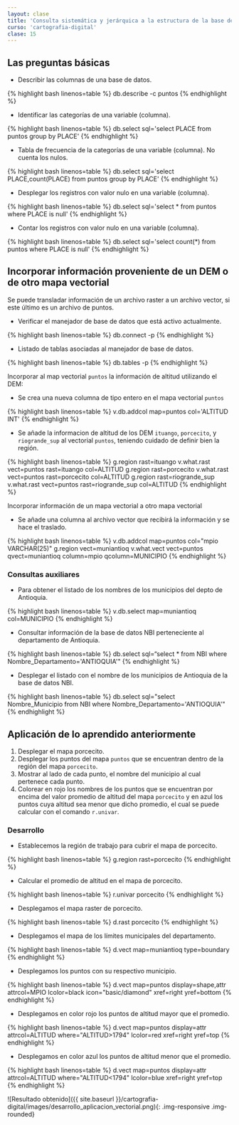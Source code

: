 ```yaml
---
layout: clase
title: 'Consulta sistemática y jerárquica a la estructura de la base de datos de un mapa vectorial'
curso: 'cartografia-digital'
clase: 15
---
```


Las preguntas básicas
---------------------

- Describir las columnas de una base de datos.

{% highlight bash linenos=table %}
db.describe -c puntos
{% endhighlight %}

- Identificar las categorías de una variable (columna).

{% highlight bash linenos=table %}
db.select sql='select PLACE from puntos group by PLACE'
{% endhighlight %}

- Tabla de frecuencia de la categorías de una variable (columna). No cuenta los nulos.

{% highlight bash linenos=table %}
db.select sql='select PLACE,count(PLACE) from puntos group by PLACE'
{% endhighlight %}

- Desplegar los registros con valor nulo en una variable (columna).

{% highlight bash linenos=table %}
db.select sql='select * from puntos where PLACE is null'
{% endhighlight %}

- Contar los registros con valor nulo en una variable (columna).

{% highlight bash linenos=table %}
db.select sql='select count(*) from puntos where PLACE is null'
{% endhighlight %}

Incorporar información proveniente de un DEM o de otro mapa vectorial
---------------------------------------------------------------------

Se puede transladar información de un archivo raster a un archivo vector, si este último es un archivo de puntos.

- Verificar el manejador de base de datos que está activo actualmente.

{% highlight bash linenos=table %}
db.connect -p
{% endhighlight %}

- Listado de tablas asociadas al manejador de base de datos.

{% highlight bash linenos=table %}
db.tables -p
{% endhighlight %}

Incorporar al map vectorial `puntos` la información de altitud utilizando el DEM:

- Se crea una nueva columna de tipo entero en el mapa vectorial `puntos`

{% highlight bash linenos=table %}
v.db.addcol map=puntos col='ALTITUD INT'
{% endhighlight %}

- Se añade la informacion de altitud de los DEM `ituango`, `porcecito`, y `riogrande_sup` al vectorial `puntos`, teniendo cuidado de definir bien la región.

{% highlight bash linenos=table %}
g.region rast=ituango
v.what.rast vect=puntos rast=ituango col=ALTITUD
g.region rast=porcecito
v.what.rast vect=puntos rast=porcecito col=ALTITUD
g.region rast=riogrande_sup
v.what.rast vect=puntos rast=riogrande_sup col=ALTITUD
{% endhighlight %}

Incorporar información de un mapa vectorial a otro mapa vectorial

- Se añade una columna al archivo vector que recibirá la información y se hace el traslado.

{% highlight bash linenos=table %}
v.db.addcol map=puntos col="mpio VARCHAR(25)"
g.region vect=muniantioq
v.what.vect vect=puntos qvect=muniantioq column=mpio qcolumn=MUNICIPIO
{% endhighlight %}

### Consultas auxiliares

- Para obtener el listado de los nombres de los municipios del depto de Antioquia.

{% highlight bash linenos=table %}
v.db.select map=muniantioq col=MUNICIPIO
{% endhighlight %}

- Consultar información de la base de datos NBI perteneciente al departamento de Antioquia.

{% highlight bash linenos=table %}
db.select sql=“select * from NBI where Nombre_Departamento='ANTIOQUIA'"
{% endhighlight %}

- Desplegar el listado con el nombre de los municipios de Antioquia de la base de datos NBI.

{% highlight bash linenos=table %}
db.select sql="select Nombre_Municipio from NBI where Nombre_Departamento='ANTIOQUIA'"
{% endhighlight %}

Aplicación de lo aprendido anteriormente
----------------------------------------

1. Desplegar el mapa porcecito.
2. Desplegar los puntos del mapa `puntos` que se encuentran dentro de la región del mapa `porcecito`.
3. Mostrar al lado de cada punto, el nombre del municipio al cual pertenece cada punto.
4. Colorear en rojo los nombres de los puntos que se encuentran por encima del valor promedio de altitud del mapa `porcecito` y en azul los puntos cuya altitud sea menor que dicho promedio, el cual se puede calcular con el comando `r.univar`.

### Desarrollo

- Establecemos la región de trabajo para cubrir el mapa de porcecito.

{% highlight bash linenos=table %}
g.region rast=porcecito
{% endhighlight %}

- Calcular el promedio de altitud en el mapa de porcecito.

{% highlight bash linenos=table %}
r.univar porcecito
{% endhighlight %}

- Desplegamos el mapa raster de porcecito.

{% highlight bash linenos=table %}
d.rast porcecito
{% endhighlight %}

- Desplegamos el mapa de los límites municipales del departamento.

{% highlight bash linenos=table %}
d.vect map=muniantioq type=boundary
{% endhighlight %}

- Desplegamos los puntos con su respectivo municipio.

{% highlight bash linenos=table %}
d.vect map=puntos display=shape,attr attrcol=MPIO lcolor=black icon="basic/diamond" xref=right yref=bottom
{% endhighlight %}

- Desplegamos en color rojo los puntos de altitud mayor que el promedio.

{% highlight bash linenos=table %}
d.vect map=puntos display=attr attrcol=ALTITUD where="ALTITUD>1794" lcolor=red xref=right yref=top
{% endhighlight %}

- Desplegamos en color azul los puntos de altitud menor que el promedio.

{% highlight bash linenos=table %}
d.vect map=puntos display=attr attrcol=ALTITUD where="ALTITUD<1794" lcolor=blue xref=right yref=top
{% endhighlight %}

![Resultado obtenido]({{ site.baseurl }}/cartografia-digital/images/desarrollo_aplicacion_vectorial.png){: .img-responsive .img-rounded}

